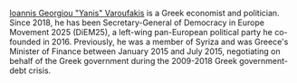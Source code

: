 [Ioannis Georgiou "Yanis" Varoufakis](https://en.wikipedia.org/wiki/Yanis_Varoufakis) is a Greek economist and politician. Since 2018, he has been Secretary-General of Democracy in Europe Movement 2025 (DiEM25), a left-wing pan-European political party he co-founded in 2016. Previously, he was a member of Syriza and was Greece's Minister of Finance between January 2015 and July 2015, negotiating on behalf of the Greek government during the 2009-2018 Greek government-debt crisis.
